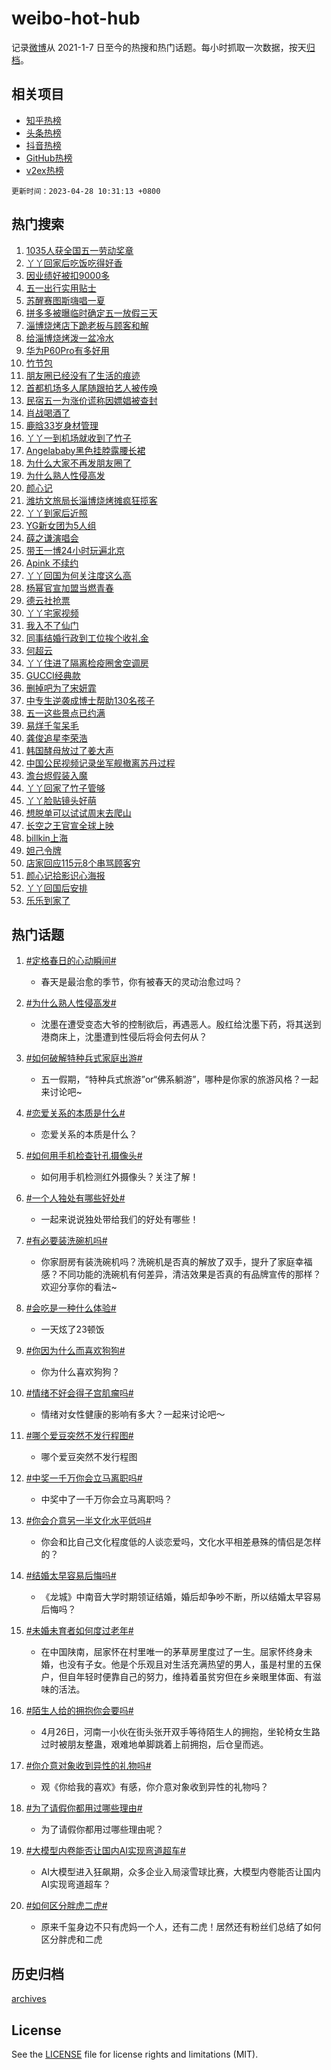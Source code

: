 # weibo-hot-hub

记录[微博](https://www.weibo.com)从 2021-1-7 日至今的热搜和热门话题。每小时抓取一次数据，按天[归档](archives)。

## 相关项目

- [知乎热榜](https://github.com/lonnyzhang423/zhihu-hot-hub)
- [头条热榜](https://github.com/lonnyzhang423/toutiao-hot-hub)
- [抖音热榜](https://github.com/lonnyzhang423/douyin-hot-hub)
- [GitHub热榜](https://github.com/lonnyzhang423/github-hot-hub)
- [v2ex热榜](https://github.com/lonnyzhang423/v2ex-hot-hub)


`更新时间：2023-04-28 10:31:13 +0800`

## 热门搜索

1. [1035人获全国五一劳动奖章](https://m.weibo.cn/search?containerid=100103type%3D1%26t%3D10%26q%3D%231035%E4%BA%BA%E8%8E%B7%E5%85%A8%E5%9B%BD%E4%BA%94%E4%B8%80%E5%8A%B3%E5%8A%A8%E5%A5%96%E7%AB%A0%23&stream_entry_id=51&isnewpage=1&extparam=seat%3D1%26c_type%3D51%26dgr%3D0%26cate%3D10103%26filter_type%3Drealtimehot%26stream_entry_id%3D51%26pos%3D0%26display_time%3D1682649071%26pre_seqid%3D1682649071293017554119&luicode=10000011&lfid=106003type%253D25%2526t%253D3%2526disable_hot%253D1%2526filter_type%253Drealtimehot)
1. [丫丫回家后吃饭吃得好香](https://m.weibo.cn/search?containerid=100103type%3D1%26t%3D10%26q%3D%23%E4%B8%AB%E4%B8%AB%E5%9B%9E%E5%AE%B6%E5%90%8E%E5%90%83%E9%A5%AD%E5%90%83%E5%BE%97%E5%A5%BD%E9%A6%99%23&stream_entry_id=31&isnewpage=1&extparam=seat%3D1%26realpos%3D1%26flag%3D16%26band_rank%3D1%26lcate%3D5001%26stream_entry_id%3D31%26filter_type%3Drealtimehot%26q%3D%2523%25E4%25B8%25AB%25E4%25B8%25AB%25E5%259B%259E%25E5%25AE%25B6%25E5%2590%258E%25E5%2590%2583%25E9%25A5%25AD%25E5%2590%2583%25E5%25BE%2597%25E5%25A5%25BD%25E9%25A6%2599%2523%26dgr%3D0%26pos%3D0%26cate%3D5001%26c_type%3D31%26display_time%3D1682649071%26pre_seqid%3D1682649071293017554119&luicode=10000011&lfid=106003type%253D25%2526t%253D3%2526disable_hot%253D1%2526filter_type%253Drealtimehot)
1. [因业绩好被扣9000多](https://m.weibo.cn/search?containerid=100103type%3D1%26t%3D10%26q%3D%23%E5%9B%A0%E4%B8%9A%E7%BB%A9%E5%A5%BD%E8%A2%AB%E6%89%A39000%E5%A4%9A%23&stream_entry_id=31&isnewpage=1&extparam=seat%3D1%26realpos%3D2%26flag%3D2%26band_rank%3D2%26lcate%3D5001%26stream_entry_id%3D31%26filter_type%3Drealtimehot%26q%3D%2523%25E5%259B%25A0%25E4%25B8%259A%25E7%25BB%25A9%25E5%25A5%25BD%25E8%25A2%25AB%25E6%2589%25A39000%25E5%25A4%259A%2523%26dgr%3D0%26pos%3D1%26cate%3D5001%26c_type%3D31%26display_time%3D1682649071%26pre_seqid%3D1682649071293017554119&luicode=10000011&lfid=106003type%253D25%2526t%253D3%2526disable_hot%253D1%2526filter_type%253Drealtimehot)
1. [五一出行实用贴士](https://m.weibo.cn/search?containerid=100103type%3D1%26t%3D10%26q%3D%23%E4%BA%94%E4%B8%80%E5%87%BA%E8%A1%8C%E5%AE%9E%E7%94%A8%E8%B4%B4%E5%A3%AB%23&stream_entry_id=31&isnewpage=1&extparam=seat%3D1%26realpos%3D3%26flag%3D0%26band_rank%3D3%26lcate%3D5001%26stream_entry_id%3D31%26filter_type%3Drealtimehot%26q%3D%2523%25E4%25BA%2594%25E4%25B8%2580%25E5%2587%25BA%25E8%25A1%258C%25E5%25AE%259E%25E7%2594%25A8%25E8%25B4%25B4%25E5%25A3%25AB%2523%26dgr%3D0%26pos%3D2%26cate%3D5001%26c_type%3D31%26display_time%3D1682649071%26pre_seqid%3D1682649071293017554119&luicode=10000011&lfid=106003type%253D25%2526t%253D3%2526disable_hot%253D1%2526filter_type%253Drealtimehot)
1. [苏醒赛图斯嗨唱一夏](https://m.weibo.cn/search?containerid=100103type%3D1%26t%3D10%26q%3D%23%E8%8B%8F%E9%86%92%E8%B5%9B%E5%9B%BE%E6%96%AF%E5%97%A8%E5%94%B1%E4%B8%80%E5%A4%8F%23&stream_entry_id=31&isnewpage=1&extparam=seat%3D1%26band_rank%3D4%26lcate%3D5001%26filter_type%3Drealtimehot%26c_type%3D31%26adid%3D187684%26q%3D%2523%25E8%258B%258F%25E9%2586%2592%25E8%25B5%259B%25E5%259B%25BE%25E6%2596%25AF%25E5%2597%25A8%25E5%2594%25B1%25E4%25B8%2580%25E5%25A4%258F%2523%26dgr%3D0%26stream_entry_id%3D31%26topic_ad%3D1%26cate%3D5001%26pos%3D3%26display_time%3D1682649071%26pre_seqid%3D1682649071293017554119&luicode=10000011&lfid=106003type%253D25%2526t%253D3%2526disable_hot%253D1%2526filter_type%253Drealtimehot)
1. [拼多多被曝临时确定五一放假三天](https://m.weibo.cn/search?containerid=100103type%3D1%26t%3D10%26q%3D%23%E6%8B%BC%E5%A4%9A%E5%A4%9A%E8%A2%AB%E6%9B%9D%E4%B8%B4%E6%97%B6%E7%A1%AE%E5%AE%9A%E4%BA%94%E4%B8%80%E6%94%BE%E5%81%87%E4%B8%89%E5%A4%A9%23&stream_entry_id=31&isnewpage=1&extparam=seat%3D1%26realpos%3D4%26flag%3D1%26band_rank%3D4%26lcate%3D5001%26stream_entry_id%3D31%26filter_type%3Drealtimehot%26q%3D%2523%25E6%258B%25BC%25E5%25A4%259A%25E5%25A4%259A%25E8%25A2%25AB%25E6%259B%259D%25E4%25B8%25B4%25E6%2597%25B6%25E7%25A1%25AE%25E5%25AE%259A%25E4%25BA%2594%25E4%25B8%2580%25E6%2594%25BE%25E5%2581%2587%25E4%25B8%2589%25E5%25A4%25A9%2523%26dgr%3D0%26pos%3D4%26cate%3D5001%26c_type%3D31%26display_time%3D1682649071%26pre_seqid%3D1682649071293017554119&luicode=10000011&lfid=106003type%253D25%2526t%253D3%2526disable_hot%253D1%2526filter_type%253Drealtimehot)
1. [淄博烧烤店下跪老板与顾客和解](https://m.weibo.cn/search?containerid=100103type%3D1%26t%3D10%26q%3D%23%E6%B7%84%E5%8D%9A%E7%83%A7%E7%83%A4%E5%BA%97%E4%B8%8B%E8%B7%AA%E8%80%81%E6%9D%BF%E4%B8%8E%E9%A1%BE%E5%AE%A2%E5%92%8C%E8%A7%A3%23&stream_entry_id=31&isnewpage=1&extparam=seat%3D1%26realpos%3D5%26flag%3D2%26band_rank%3D5%26lcate%3D5001%26stream_entry_id%3D31%26filter_type%3Drealtimehot%26q%3D%2523%25E6%25B7%2584%25E5%258D%259A%25E7%2583%25A7%25E7%2583%25A4%25E5%25BA%2597%25E4%25B8%258B%25E8%25B7%25AA%25E8%2580%2581%25E6%259D%25BF%25E4%25B8%258E%25E9%25A1%25BE%25E5%25AE%25A2%25E5%2592%258C%25E8%25A7%25A3%2523%26dgr%3D0%26pos%3D5%26cate%3D5001%26c_type%3D31%26display_time%3D1682649071%26pre_seqid%3D1682649071293017554119&luicode=10000011&lfid=106003type%253D25%2526t%253D3%2526disable_hot%253D1%2526filter_type%253Drealtimehot)
1. [给淄博烧烤泼一盆冷水](https://m.weibo.cn/search?containerid=100103type%3D1%26t%3D10%26q%3D%23%E7%BB%99%E6%B7%84%E5%8D%9A%E7%83%A7%E7%83%A4%E6%B3%BC%E4%B8%80%E7%9B%86%E5%86%B7%E6%B0%B4%23&stream_entry_id=31&isnewpage=1&extparam=seat%3D1%26realpos%3D6%26flag%3D2%26band_rank%3D6%26lcate%3D5001%26stream_entry_id%3D31%26filter_type%3Drealtimehot%26q%3D%2523%25E7%25BB%2599%25E6%25B7%2584%25E5%258D%259A%25E7%2583%25A7%25E7%2583%25A4%25E6%25B3%25BC%25E4%25B8%2580%25E7%259B%2586%25E5%2586%25B7%25E6%25B0%25B4%2523%26dgr%3D0%26pos%3D6%26cate%3D5001%26c_type%3D31%26display_time%3D1682649071%26pre_seqid%3D1682649071293017554119&luicode=10000011&lfid=106003type%253D25%2526t%253D3%2526disable_hot%253D1%2526filter_type%253Drealtimehot)
1. [华为P60Pro有多好用](https://m.weibo.cn/search?containerid=100103type%3D1%26t%3D10%26q%3D%23%E5%8D%8E%E4%B8%BAP60Pro%E6%9C%89%E5%A4%9A%E5%A5%BD%E7%94%A8%23&stream_entry_id=31&isnewpage=1&extparam=seat%3D1%26band_rank%3D7%26lcate%3D5001%26filter_type%3Drealtimehot%26c_type%3D31%26adid%3D187716%26q%3D%2523%25E5%258D%258E%25E4%25B8%25BAP60Pro%25E6%259C%2589%25E5%25A4%259A%25E5%25A5%25BD%25E7%2594%25A8%2523%26dgr%3D0%26stream_entry_id%3D31%26topic_ad%3D1%26cate%3D5001%26pos%3D7%26display_time%3D1682649071%26pre_seqid%3D1682649071293017554119&luicode=10000011&lfid=106003type%253D25%2526t%253D3%2526disable_hot%253D1%2526filter_type%253Drealtimehot)
1. [竹节包](https://m.weibo.cn/search?containerid=100103type%3D1%26t%3D10%26q%3D%E7%AB%B9%E8%8A%82%E5%8C%85&stream_entry_id=31&isnewpage=1&extparam=seat%3D1%26realpos%3D7%26flag%3D0%26band_rank%3D7%26lcate%3D5001%26stream_entry_id%3D31%26filter_type%3Drealtimehot%26q%3D%25E7%25AB%25B9%25E8%258A%2582%25E5%258C%2585%26dgr%3D0%26pos%3D8%26cate%3D5001%26c_type%3D31%26display_time%3D1682649071%26pre_seqid%3D1682649071293017554119&luicode=10000011&lfid=106003type%253D25%2526t%253D3%2526disable_hot%253D1%2526filter_type%253Drealtimehot)
1. [朋友圈已经没有了生活的痕迹](https://m.weibo.cn/search?containerid=100103type%3D1%26t%3D10%26q%3D%23%E6%9C%8B%E5%8F%8B%E5%9C%88%E5%B7%B2%E7%BB%8F%E6%B2%A1%E6%9C%89%E4%BA%86%E7%94%9F%E6%B4%BB%E7%9A%84%E7%97%95%E8%BF%B9%23&stream_entry_id=31&isnewpage=1&extparam=seat%3D1%26realpos%3D8%26flag%3D0%26band_rank%3D8%26lcate%3D5001%26stream_entry_id%3D31%26filter_type%3Drealtimehot%26q%3D%2523%25E6%259C%258B%25E5%258F%258B%25E5%259C%2588%25E5%25B7%25B2%25E7%25BB%258F%25E6%25B2%25A1%25E6%259C%2589%25E4%25BA%2586%25E7%2594%259F%25E6%25B4%25BB%25E7%259A%2584%25E7%2597%2595%25E8%25BF%25B9%2523%26dgr%3D0%26pos%3D9%26cate%3D5001%26c_type%3D31%26display_time%3D1682649071%26pre_seqid%3D1682649071293017554119&luicode=10000011&lfid=106003type%253D25%2526t%253D3%2526disable_hot%253D1%2526filter_type%253Drealtimehot)
1. [首都机场多人尾随跟拍艺人被传唤](https://m.weibo.cn/search?containerid=100103type%3D1%26t%3D10%26q%3D%23%E9%A6%96%E9%83%BD%E6%9C%BA%E5%9C%BA%E5%A4%9A%E4%BA%BA%E5%B0%BE%E9%9A%8F%E8%B7%9F%E6%8B%8D%E8%89%BA%E4%BA%BA%E8%A2%AB%E4%BC%A0%E5%94%A4%23&stream_entry_id=31&isnewpage=1&extparam=seat%3D1%26realpos%3D9%26flag%3D1%26band_rank%3D9%26lcate%3D5001%26stream_entry_id%3D31%26filter_type%3Drealtimehot%26q%3D%2523%25E9%25A6%2596%25E9%2583%25BD%25E6%259C%25BA%25E5%259C%25BA%25E5%25A4%259A%25E4%25BA%25BA%25E5%25B0%25BE%25E9%259A%258F%25E8%25B7%259F%25E6%258B%258D%25E8%2589%25BA%25E4%25BA%25BA%25E8%25A2%25AB%25E4%25BC%25A0%25E5%2594%25A4%2523%26dgr%3D0%26pos%3D10%26cate%3D5001%26c_type%3D31%26display_time%3D1682649071%26pre_seqid%3D1682649071293017554119&luicode=10000011&lfid=106003type%253D25%2526t%253D3%2526disable_hot%253D1%2526filter_type%253Drealtimehot)
1. [民宿五一为涨价谎称因嫖娼被查封](https://m.weibo.cn/search?containerid=100103type%3D1%26t%3D10%26q%3D%23%E6%B0%91%E5%AE%BF%E4%BA%94%E4%B8%80%E4%B8%BA%E6%B6%A8%E4%BB%B7%E8%B0%8E%E7%A7%B0%E5%9B%A0%E5%AB%96%E5%A8%BC%E8%A2%AB%E6%9F%A5%E5%B0%81%23&stream_entry_id=31&isnewpage=1&extparam=seat%3D1%26realpos%3D10%26flag%3D1%26band_rank%3D10%26lcate%3D5001%26stream_entry_id%3D31%26filter_type%3Drealtimehot%26q%3D%2523%25E6%25B0%2591%25E5%25AE%25BF%25E4%25BA%2594%25E4%25B8%2580%25E4%25B8%25BA%25E6%25B6%25A8%25E4%25BB%25B7%25E8%25B0%258E%25E7%25A7%25B0%25E5%259B%25A0%25E5%25AB%2596%25E5%25A8%25BC%25E8%25A2%25AB%25E6%259F%25A5%25E5%25B0%2581%2523%26dgr%3D0%26pos%3D11%26cate%3D5001%26c_type%3D31%26display_time%3D1682649071%26pre_seqid%3D1682649071293017554119&luicode=10000011&lfid=106003type%253D25%2526t%253D3%2526disable_hot%253D1%2526filter_type%253Drealtimehot)
1. [肖战喝酒了](https://m.weibo.cn/search?containerid=100103type%3D1%26t%3D10%26q%3D%23%E8%82%96%E6%88%98%E5%96%9D%E9%85%92%E4%BA%86%23&stream_entry_id=31&isnewpage=1&extparam=seat%3D1%26realpos%3D11%26flag%3D2%26band_rank%3D11%26lcate%3D5001%26stream_entry_id%3D31%26filter_type%3Drealtimehot%26q%3D%2523%25E8%2582%2596%25E6%2588%2598%25E5%2596%259D%25E9%2585%2592%25E4%25BA%2586%2523%26dgr%3D0%26pos%3D12%26cate%3D5001%26c_type%3D31%26display_time%3D1682649071%26pre_seqid%3D1682649071293017554119&luicode=10000011&lfid=106003type%253D25%2526t%253D3%2526disable_hot%253D1%2526filter_type%253Drealtimehot)
1. [鹿晗33岁身材管理](https://m.weibo.cn/search?containerid=100103type%3D1%26t%3D10%26q%3D%23%E9%B9%BF%E6%99%9733%E5%B2%81%E8%BA%AB%E6%9D%90%E7%AE%A1%E7%90%86%23&stream_entry_id=31&isnewpage=1&extparam=seat%3D1%26realpos%3D12%26flag%3D1%26band_rank%3D12%26lcate%3D5001%26stream_entry_id%3D31%26filter_type%3Drealtimehot%26q%3D%2523%25E9%25B9%25BF%25E6%2599%259733%25E5%25B2%2581%25E8%25BA%25AB%25E6%259D%2590%25E7%25AE%25A1%25E7%2590%2586%2523%26dgr%3D0%26pos%3D13%26cate%3D5001%26c_type%3D31%26display_time%3D1682649071%26pre_seqid%3D1682649071293017554119&luicode=10000011&lfid=106003type%253D25%2526t%253D3%2526disable_hot%253D1%2526filter_type%253Drealtimehot)
1. [丫丫一到机场就收到了竹子](https://m.weibo.cn/search?containerid=100103type%3D1%26t%3D10%26q%3D%23%E4%B8%AB%E4%B8%AB%E4%B8%80%E5%88%B0%E6%9C%BA%E5%9C%BA%E5%B0%B1%E6%94%B6%E5%88%B0%E4%BA%86%E7%AB%B9%E5%AD%90%23&stream_entry_id=31&isnewpage=1&extparam=seat%3D1%26realpos%3D13%26flag%3D0%26band_rank%3D13%26lcate%3D5001%26stream_entry_id%3D31%26filter_type%3Drealtimehot%26q%3D%2523%25E4%25B8%25AB%25E4%25B8%25AB%25E4%25B8%2580%25E5%2588%25B0%25E6%259C%25BA%25E5%259C%25BA%25E5%25B0%25B1%25E6%2594%25B6%25E5%2588%25B0%25E4%25BA%2586%25E7%25AB%25B9%25E5%25AD%2590%2523%26dgr%3D0%26pos%3D14%26cate%3D5001%26c_type%3D31%26display_time%3D1682649071%26pre_seqid%3D1682649071293017554119&luicode=10000011&lfid=106003type%253D25%2526t%253D3%2526disable_hot%253D1%2526filter_type%253Drealtimehot)
1. [Angelababy黑色挂脖露腰长裙](https://m.weibo.cn/search?containerid=100103type%3D1%26t%3D10%26q%3D%23Angelababy%E9%BB%91%E8%89%B2%E6%8C%82%E8%84%96%E9%9C%B2%E8%85%B0%E9%95%BF%E8%A3%99%23&stream_entry_id=31&isnewpage=1&extparam=seat%3D1%26realpos%3D14%26flag%3D1%26band_rank%3D14%26lcate%3D5001%26stream_entry_id%3D31%26filter_type%3Drealtimehot%26q%3D%2523Angelababy%25E9%25BB%2591%25E8%2589%25B2%25E6%258C%2582%25E8%2584%2596%25E9%259C%25B2%25E8%2585%25B0%25E9%2595%25BF%25E8%25A3%2599%2523%26dgr%3D0%26pos%3D15%26cate%3D5001%26c_type%3D31%26display_time%3D1682649071%26pre_seqid%3D1682649071293017554119&luicode=10000011&lfid=106003type%253D25%2526t%253D3%2526disable_hot%253D1%2526filter_type%253Drealtimehot)
1. [为什么大家不再发朋友圈了](https://m.weibo.cn/search?containerid=100103type%3D1%26t%3D10%26q%3D%23%E4%B8%BA%E4%BB%80%E4%B9%88%E5%A4%A7%E5%AE%B6%E4%B8%8D%E5%86%8D%E5%8F%91%E6%9C%8B%E5%8F%8B%E5%9C%88%E4%BA%86%23&stream_entry_id=31&isnewpage=1&extparam=seat%3D1%26realpos%3D15%26flag%3D1%26band_rank%3D15%26lcate%3D5001%26stream_entry_id%3D31%26filter_type%3Drealtimehot%26q%3D%2523%25E4%25B8%25BA%25E4%25BB%2580%25E4%25B9%2588%25E5%25A4%25A7%25E5%25AE%25B6%25E4%25B8%258D%25E5%2586%258D%25E5%258F%2591%25E6%259C%258B%25E5%258F%258B%25E5%259C%2588%25E4%25BA%2586%2523%26dgr%3D0%26pos%3D16%26cate%3D5001%26c_type%3D31%26display_time%3D1682649071%26pre_seqid%3D1682649071293017554119&luicode=10000011&lfid=106003type%253D25%2526t%253D3%2526disable_hot%253D1%2526filter_type%253Drealtimehot)
1. [为什么熟人性侵高发](https://m.weibo.cn/search?containerid=100103type%3D1%26t%3D10%26q%3D%23%E4%B8%BA%E4%BB%80%E4%B9%88%E7%86%9F%E4%BA%BA%E6%80%A7%E4%BE%B5%E9%AB%98%E5%8F%91%23&stream_entry_id=31&isnewpage=1&extparam=seat%3D1%26realpos%3D16%26flag%3D0%26band_rank%3D16%26lcate%3D5001%26stream_entry_id%3D31%26filter_type%3Drealtimehot%26q%3D%2523%25E4%25B8%25BA%25E4%25BB%2580%25E4%25B9%2588%25E7%2586%259F%25E4%25BA%25BA%25E6%2580%25A7%25E4%25BE%25B5%25E9%25AB%2598%25E5%258F%2591%2523%26dgr%3D0%26pos%3D17%26cate%3D5001%26c_type%3D31%26display_time%3D1682649071%26pre_seqid%3D1682649071293017554119&luicode=10000011&lfid=106003type%253D25%2526t%253D3%2526disable_hot%253D1%2526filter_type%253Drealtimehot)
1. [颜心记](https://m.weibo.cn/search?containerid=100103type%3D1%26t%3D10%26q%3D%E9%A2%9C%E5%BF%83%E8%AE%B0&stream_entry_id=31&isnewpage=1&extparam=seat%3D1%26realpos%3D17%26flag%3D1%26band_rank%3D17%26lcate%3D5001%26stream_entry_id%3D31%26filter_type%3Drealtimehot%26q%3D%25E9%25A2%259C%25E5%25BF%2583%25E8%25AE%25B0%26dgr%3D0%26pos%3D18%26cate%3D5001%26c_type%3D31%26display_time%3D1682649071%26pre_seqid%3D1682649071293017554119&luicode=10000011&lfid=106003type%253D25%2526t%253D3%2526disable_hot%253D1%2526filter_type%253Drealtimehot)
1. [潍坊文旅局长淄博烧烤摊疯狂揽客](https://m.weibo.cn/search?containerid=100103type%3D1%26t%3D10%26q%3D%23%E6%BD%8D%E5%9D%8A%E6%96%87%E6%97%85%E5%B1%80%E9%95%BF%E6%B7%84%E5%8D%9A%E7%83%A7%E7%83%A4%E6%91%8A%E7%96%AF%E7%8B%82%E6%8F%BD%E5%AE%A2%23&stream_entry_id=31&isnewpage=1&extparam=seat%3D1%26realpos%3D18%26flag%3D0%26band_rank%3D18%26lcate%3D5001%26stream_entry_id%3D31%26filter_type%3Drealtimehot%26q%3D%2523%25E6%25BD%258D%25E5%259D%258A%25E6%2596%2587%25E6%2597%2585%25E5%25B1%2580%25E9%2595%25BF%25E6%25B7%2584%25E5%258D%259A%25E7%2583%25A7%25E7%2583%25A4%25E6%2591%258A%25E7%2596%25AF%25E7%258B%2582%25E6%258F%25BD%25E5%25AE%25A2%2523%26dgr%3D0%26pos%3D19%26cate%3D5001%26c_type%3D31%26display_time%3D1682649071%26pre_seqid%3D1682649071293017554119&luicode=10000011&lfid=106003type%253D25%2526t%253D3%2526disable_hot%253D1%2526filter_type%253Drealtimehot)
1. [丫丫到家后近照](https://m.weibo.cn/search?containerid=100103type%3D1%26t%3D10%26q%3D%23%E4%B8%AB%E4%B8%AB%E5%88%B0%E5%AE%B6%E5%90%8E%E8%BF%91%E7%85%A7%23&stream_entry_id=31&isnewpage=1&extparam=seat%3D1%26realpos%3D19%26flag%3D0%26band_rank%3D19%26lcate%3D5001%26stream_entry_id%3D31%26filter_type%3Drealtimehot%26q%3D%2523%25E4%25B8%25AB%25E4%25B8%25AB%25E5%2588%25B0%25E5%25AE%25B6%25E5%2590%258E%25E8%25BF%2591%25E7%2585%25A7%2523%26dgr%3D0%26pos%3D20%26cate%3D5001%26c_type%3D31%26display_time%3D1682649071%26pre_seqid%3D1682649071293017554119&luicode=10000011&lfid=106003type%253D25%2526t%253D3%2526disable_hot%253D1%2526filter_type%253Drealtimehot)
1. [YG新女团为5人组](https://m.weibo.cn/search?containerid=100103type%3D1%26t%3D10%26q%3D%23YG%E6%96%B0%E5%A5%B3%E5%9B%A2%E4%B8%BA5%E4%BA%BA%E7%BB%84%23&stream_entry_id=31&isnewpage=1&extparam=seat%3D1%26realpos%3D20%26flag%3D1%26band_rank%3D20%26lcate%3D5001%26stream_entry_id%3D31%26filter_type%3Drealtimehot%26q%3D%2523YG%25E6%2596%25B0%25E5%25A5%25B3%25E5%259B%25A2%25E4%25B8%25BA5%25E4%25BA%25BA%25E7%25BB%2584%2523%26dgr%3D0%26pos%3D21%26cate%3D5001%26c_type%3D31%26display_time%3D1682649071%26pre_seqid%3D1682649071293017554119&luicode=10000011&lfid=106003type%253D25%2526t%253D3%2526disable_hot%253D1%2526filter_type%253Drealtimehot)
1. [薛之谦演唱会](https://m.weibo.cn/search?containerid=100103type%3D1%26t%3D10%26q%3D%E8%96%9B%E4%B9%8B%E8%B0%A6%E6%BC%94%E5%94%B1%E4%BC%9A&stream_entry_id=31&isnewpage=1&extparam=seat%3D1%26realpos%3D21%26flag%3D1%26band_rank%3D21%26lcate%3D5001%26stream_entry_id%3D31%26filter_type%3Drealtimehot%26q%3D%25E8%2596%259B%25E4%25B9%258B%25E8%25B0%25A6%25E6%25BC%2594%25E5%2594%25B1%25E4%25BC%259A%26dgr%3D0%26pos%3D22%26cate%3D5001%26c_type%3D31%26display_time%3D1682649071%26pre_seqid%3D1682649071293017554119&luicode=10000011&lfid=106003type%253D25%2526t%253D3%2526disable_hot%253D1%2526filter_type%253Drealtimehot)
1. [带王一博24小时玩遍北京](https://m.weibo.cn/search?containerid=100103type%3D1%26t%3D10%26q%3D%23%E5%B8%A6%E7%8E%8B%E4%B8%80%E5%8D%9A24%E5%B0%8F%E6%97%B6%E7%8E%A9%E9%81%8D%E5%8C%97%E4%BA%AC%23&stream_entry_id=31&isnewpage=1&extparam=seat%3D1%26realpos%3D22%26flag%3D1%26band_rank%3D22%26lcate%3D5001%26stream_entry_id%3D31%26filter_type%3Drealtimehot%26q%3D%2523%25E5%25B8%25A6%25E7%258E%258B%25E4%25B8%2580%25E5%258D%259A24%25E5%25B0%258F%25E6%2597%25B6%25E7%258E%25A9%25E9%2581%258D%25E5%258C%2597%25E4%25BA%25AC%2523%26dgr%3D0%26pos%3D23%26cate%3D5001%26c_type%3D31%26display_time%3D1682649071%26pre_seqid%3D1682649071293017554119&luicode=10000011&lfid=106003type%253D25%2526t%253D3%2526disable_hot%253D1%2526filter_type%253Drealtimehot)
1. [Apink 不续约](https://m.weibo.cn/search?containerid=100103type%3D1%26t%3D10%26q%3DApink+%E4%B8%8D%E7%BB%AD%E7%BA%A6&stream_entry_id=31&isnewpage=1&extparam=seat%3D1%26realpos%3D23%26flag%3D1%26band_rank%3D23%26lcate%3D5001%26stream_entry_id%3D31%26filter_type%3Drealtimehot%26q%3DApink%2520%25E4%25B8%258D%25E7%25BB%25AD%25E7%25BA%25A6%26dgr%3D0%26pos%3D24%26cate%3D5001%26c_type%3D31%26display_time%3D1682649071%26pre_seqid%3D1682649071293017554119&luicode=10000011&lfid=106003type%253D25%2526t%253D3%2526disable_hot%253D1%2526filter_type%253Drealtimehot)
1. [丫丫回国为何关注度这么高](https://m.weibo.cn/search?containerid=100103type%3D1%26t%3D10%26q%3D%23%E4%B8%AB%E4%B8%AB%E5%9B%9E%E5%9B%BD%E4%B8%BA%E4%BD%95%E5%85%B3%E6%B3%A8%E5%BA%A6%E8%BF%99%E4%B9%88%E9%AB%98%23&stream_entry_id=31&isnewpage=1&extparam=seat%3D1%26realpos%3D24%26flag%3D1%26band_rank%3D24%26lcate%3D5001%26stream_entry_id%3D31%26filter_type%3Drealtimehot%26q%3D%2523%25E4%25B8%25AB%25E4%25B8%25AB%25E5%259B%259E%25E5%259B%25BD%25E4%25B8%25BA%25E4%25BD%2595%25E5%2585%25B3%25E6%25B3%25A8%25E5%25BA%25A6%25E8%25BF%2599%25E4%25B9%2588%25E9%25AB%2598%2523%26dgr%3D0%26pos%3D25%26cate%3D5001%26c_type%3D31%26display_time%3D1682649071%26pre_seqid%3D1682649071293017554119&luicode=10000011&lfid=106003type%253D25%2526t%253D3%2526disable_hot%253D1%2526filter_type%253Drealtimehot)
1. [杨幂官宣加盟当燃青春](https://m.weibo.cn/search?containerid=100103type%3D1%26t%3D10%26q%3D%23%E6%9D%A8%E5%B9%82%E5%AE%98%E5%AE%A3%E5%8A%A0%E7%9B%9F%E5%BD%93%E7%87%83%E9%9D%92%E6%98%A5%23&stream_entry_id=31&isnewpage=1&extparam=seat%3D1%26realpos%3D25%26flag%3D1%26band_rank%3D25%26lcate%3D5001%26stream_entry_id%3D31%26filter_type%3Drealtimehot%26q%3D%2523%25E6%259D%25A8%25E5%25B9%2582%25E5%25AE%2598%25E5%25AE%25A3%25E5%258A%25A0%25E7%259B%259F%25E5%25BD%2593%25E7%2587%2583%25E9%259D%2592%25E6%2598%25A5%2523%26dgr%3D0%26pos%3D26%26cate%3D5001%26c_type%3D31%26display_time%3D1682649071%26pre_seqid%3D1682649071293017554119&luicode=10000011&lfid=106003type%253D25%2526t%253D3%2526disable_hot%253D1%2526filter_type%253Drealtimehot)
1. [德云社抢票](https://m.weibo.cn/search?containerid=100103type%3D1%26t%3D10%26q%3D%E5%BE%B7%E4%BA%91%E7%A4%BE%E6%8A%A2%E7%A5%A8&stream_entry_id=31&isnewpage=1&extparam=seat%3D1%26realpos%3D26%26flag%3D1%26band_rank%3D26%26lcate%3D5001%26stream_entry_id%3D31%26filter_type%3Drealtimehot%26q%3D%25E5%25BE%25B7%25E4%25BA%2591%25E7%25A4%25BE%25E6%258A%25A2%25E7%25A5%25A8%26dgr%3D0%26pos%3D27%26cate%3D5001%26c_type%3D31%26display_time%3D1682649071%26pre_seqid%3D1682649071293017554119&luicode=10000011&lfid=106003type%253D25%2526t%253D3%2526disable_hot%253D1%2526filter_type%253Drealtimehot)
1. [丫丫宅家视频](https://m.weibo.cn/search?containerid=100103type%3D1%26t%3D10%26q%3D%23%E4%B8%AB%E4%B8%AB%E5%AE%85%E5%AE%B6%E8%A7%86%E9%A2%91%23&stream_entry_id=31&isnewpage=1&extparam=seat%3D1%26realpos%3D27%26flag%3D0%26band_rank%3D27%26lcate%3D5001%26stream_entry_id%3D31%26filter_type%3Drealtimehot%26q%3D%2523%25E4%25B8%25AB%25E4%25B8%25AB%25E5%25AE%2585%25E5%25AE%25B6%25E8%25A7%2586%25E9%25A2%2591%2523%26dgr%3D0%26pos%3D28%26cate%3D5001%26c_type%3D31%26display_time%3D1682649071%26pre_seqid%3D1682649071293017554119&luicode=10000011&lfid=106003type%253D25%2526t%253D3%2526disable_hot%253D1%2526filter_type%253Drealtimehot)
1. [我入不了仙门](https://m.weibo.cn/search?containerid=100103type%3D1%26t%3D10%26q%3D%23%E6%88%91%E5%85%A5%E4%B8%8D%E4%BA%86%E4%BB%99%E9%97%A8%23&stream_entry_id=31&isnewpage=1&extparam=seat%3D1%26realpos%3D28%26flag%3D1%26band_rank%3D28%26lcate%3D5001%26stream_entry_id%3D31%26filter_type%3Drealtimehot%26q%3D%2523%25E6%2588%2591%25E5%2585%25A5%25E4%25B8%258D%25E4%25BA%2586%25E4%25BB%2599%25E9%2597%25A8%2523%26dgr%3D0%26pos%3D29%26cate%3D5001%26c_type%3D31%26display_time%3D1682649071%26pre_seqid%3D1682649071293017554119&luicode=10000011&lfid=106003type%253D25%2526t%253D3%2526disable_hot%253D1%2526filter_type%253Drealtimehot)
1. [同事结婚行政到工位挨个收礼金](https://m.weibo.cn/search?containerid=100103type%3D1%26t%3D10%26q%3D%23%E5%90%8C%E4%BA%8B%E7%BB%93%E5%A9%9A%E8%A1%8C%E6%94%BF%E5%88%B0%E5%B7%A5%E4%BD%8D%E6%8C%A8%E4%B8%AA%E6%94%B6%E7%A4%BC%E9%87%91%23&stream_entry_id=31&isnewpage=1&extparam=seat%3D1%26realpos%3D29%26flag%3D0%26band_rank%3D29%26lcate%3D5001%26stream_entry_id%3D31%26filter_type%3Drealtimehot%26q%3D%2523%25E5%2590%258C%25E4%25BA%258B%25E7%25BB%2593%25E5%25A9%259A%25E8%25A1%258C%25E6%2594%25BF%25E5%2588%25B0%25E5%25B7%25A5%25E4%25BD%258D%25E6%258C%25A8%25E4%25B8%25AA%25E6%2594%25B6%25E7%25A4%25BC%25E9%2587%2591%2523%26dgr%3D0%26pos%3D30%26cate%3D5001%26c_type%3D31%26display_time%3D1682649071%26pre_seqid%3D1682649071293017554119&luicode=10000011&lfid=106003type%253D25%2526t%253D3%2526disable_hot%253D1%2526filter_type%253Drealtimehot)
1. [何超云](https://m.weibo.cn/search?containerid=100103type%3D1%26t%3D10%26q%3D%E4%BD%95%E8%B6%85%E4%BA%91&stream_entry_id=31&isnewpage=1&extparam=seat%3D1%26realpos%3D30%26flag%3D0%26band_rank%3D30%26lcate%3D5001%26stream_entry_id%3D31%26filter_type%3Drealtimehot%26q%3D%25E4%25BD%2595%25E8%25B6%2585%25E4%25BA%2591%26dgr%3D0%26pos%3D31%26cate%3D5001%26c_type%3D31%26display_time%3D1682649071%26pre_seqid%3D1682649071293017554119&luicode=10000011&lfid=106003type%253D25%2526t%253D3%2526disable_hot%253D1%2526filter_type%253Drealtimehot)
1. [丫丫住进了隔离检疫圈舍空调房](https://m.weibo.cn/search?containerid=100103type%3D1%26t%3D10%26q%3D%23%E4%B8%AB%E4%B8%AB%E4%BD%8F%E8%BF%9B%E4%BA%86%E9%9A%94%E7%A6%BB%E6%A3%80%E7%96%AB%E5%9C%88%E8%88%8D%E7%A9%BA%E8%B0%83%E6%88%BF%23&stream_entry_id=31&isnewpage=1&extparam=seat%3D1%26realpos%3D31%26flag%3D1%26band_rank%3D31%26lcate%3D5001%26stream_entry_id%3D31%26filter_type%3Drealtimehot%26q%3D%2523%25E4%25B8%25AB%25E4%25B8%25AB%25E4%25BD%258F%25E8%25BF%259B%25E4%25BA%2586%25E9%259A%2594%25E7%25A6%25BB%25E6%25A3%2580%25E7%2596%25AB%25E5%259C%2588%25E8%2588%258D%25E7%25A9%25BA%25E8%25B0%2583%25E6%2588%25BF%2523%26dgr%3D0%26pos%3D32%26cate%3D5001%26c_type%3D31%26display_time%3D1682649071%26pre_seqid%3D1682649071293017554119&luicode=10000011&lfid=106003type%253D25%2526t%253D3%2526disable_hot%253D1%2526filter_type%253Drealtimehot)
1. [GUCCI经典款](https://m.weibo.cn/search?containerid=100103type%3D1%26t%3D10%26q%3DGUCCI%E7%BB%8F%E5%85%B8%E6%AC%BE&stream_entry_id=31&isnewpage=1&extparam=seat%3D1%26realpos%3D32%26flag%3D0%26band_rank%3D32%26lcate%3D5001%26stream_entry_id%3D31%26filter_type%3Drealtimehot%26q%3DGUCCI%25E7%25BB%258F%25E5%2585%25B8%25E6%25AC%25BE%26dgr%3D0%26pos%3D33%26cate%3D5001%26c_type%3D31%26display_time%3D1682649071%26pre_seqid%3D1682649071293017554119&luicode=10000011&lfid=106003type%253D25%2526t%253D3%2526disable_hot%253D1%2526filter_type%253Drealtimehot)
1. [删掉吧为了宋妍霏](https://m.weibo.cn/search?containerid=100103type%3D1%26t%3D10%26q%3D%23%E5%88%A0%E6%8E%89%E5%90%A7%E4%B8%BA%E4%BA%86%E5%AE%8B%E5%A6%8D%E9%9C%8F%23&stream_entry_id=31&isnewpage=1&extparam=seat%3D1%26realpos%3D33%26flag%3D0%26band_rank%3D33%26lcate%3D5001%26stream_entry_id%3D31%26filter_type%3Drealtimehot%26q%3D%2523%25E5%2588%25A0%25E6%258E%2589%25E5%2590%25A7%25E4%25B8%25BA%25E4%25BA%2586%25E5%25AE%258B%25E5%25A6%258D%25E9%259C%258F%2523%26dgr%3D0%26pos%3D34%26cate%3D5001%26c_type%3D31%26display_time%3D1682649071%26pre_seqid%3D1682649071293017554119&luicode=10000011&lfid=106003type%253D25%2526t%253D3%2526disable_hot%253D1%2526filter_type%253Drealtimehot)
1. [中专生逆袭成博士帮助130名孩子](https://m.weibo.cn/search?containerid=100103type%3D1%26t%3D10%26q%3D%23%E4%B8%AD%E4%B8%93%E7%94%9F%E9%80%86%E8%A2%AD%E6%88%90%E5%8D%9A%E5%A3%AB%E5%B8%AE%E5%8A%A9130%E5%90%8D%E5%AD%A9%E5%AD%90%23&stream_entry_id=31&isnewpage=1&extparam=seat%3D1%26realpos%3D34%26flag%3D1%26band_rank%3D34%26lcate%3D5001%26stream_entry_id%3D31%26filter_type%3Drealtimehot%26q%3D%2523%25E4%25B8%25AD%25E4%25B8%2593%25E7%2594%259F%25E9%2580%2586%25E8%25A2%25AD%25E6%2588%2590%25E5%258D%259A%25E5%25A3%25AB%25E5%25B8%25AE%25E5%258A%25A9130%25E5%2590%258D%25E5%25AD%25A9%25E5%25AD%2590%2523%26dgr%3D0%26pos%3D35%26cate%3D5001%26c_type%3D31%26display_time%3D1682649071%26pre_seqid%3D1682649071293017554119&luicode=10000011&lfid=106003type%253D25%2526t%253D3%2526disable_hot%253D1%2526filter_type%253Drealtimehot)
1. [五一这些景点已约满](https://m.weibo.cn/search?containerid=100103type%3D1%26t%3D10%26q%3D%23%E4%BA%94%E4%B8%80%E8%BF%99%E4%BA%9B%E6%99%AF%E7%82%B9%E5%B7%B2%E7%BA%A6%E6%BB%A1%23&stream_entry_id=31&isnewpage=1&extparam=seat%3D1%26realpos%3D35%26flag%3D1%26band_rank%3D35%26lcate%3D5001%26stream_entry_id%3D31%26filter_type%3Drealtimehot%26q%3D%2523%25E4%25BA%2594%25E4%25B8%2580%25E8%25BF%2599%25E4%25BA%259B%25E6%2599%25AF%25E7%2582%25B9%25E5%25B7%25B2%25E7%25BA%25A6%25E6%25BB%25A1%2523%26dgr%3D0%26pos%3D36%26cate%3D5001%26c_type%3D31%26display_time%3D1682649071%26pre_seqid%3D1682649071293017554119&luicode=10000011&lfid=106003type%253D25%2526t%253D3%2526disable_hot%253D1%2526filter_type%253Drealtimehot)
1. [易烊千玺呆毛](https://m.weibo.cn/search?containerid=100103type%3D1%26t%3D10%26q%3D%23%E6%98%93%E7%83%8A%E5%8D%83%E7%8E%BA%E5%91%86%E6%AF%9B%23&stream_entry_id=31&isnewpage=1&extparam=seat%3D1%26realpos%3D36%26flag%3D1%26band_rank%3D36%26lcate%3D5001%26stream_entry_id%3D31%26filter_type%3Drealtimehot%26q%3D%2523%25E6%2598%2593%25E7%2583%258A%25E5%258D%2583%25E7%258E%25BA%25E5%2591%2586%25E6%25AF%259B%2523%26dgr%3D0%26pos%3D37%26cate%3D5001%26c_type%3D31%26display_time%3D1682649071%26pre_seqid%3D1682649071293017554119&luicode=10000011&lfid=106003type%253D25%2526t%253D3%2526disable_hot%253D1%2526filter_type%253Drealtimehot)
1. [龚俊追星李荣浩](https://m.weibo.cn/search?containerid=100103type%3D1%26t%3D10%26q%3D%E9%BE%9A%E4%BF%8A%E8%BF%BD%E6%98%9F%E6%9D%8E%E8%8D%A3%E6%B5%A9&stream_entry_id=31&isnewpage=1&extparam=seat%3D1%26realpos%3D37%26flag%3D1%26band_rank%3D37%26lcate%3D5001%26stream_entry_id%3D31%26filter_type%3Drealtimehot%26q%3D%25E9%25BE%259A%25E4%25BF%258A%25E8%25BF%25BD%25E6%2598%259F%25E6%259D%258E%25E8%258D%25A3%25E6%25B5%25A9%26dgr%3D0%26pos%3D38%26cate%3D5001%26c_type%3D31%26display_time%3D1682649071%26pre_seqid%3D1682649071293017554119&luicode=10000011&lfid=106003type%253D25%2526t%253D3%2526disable_hot%253D1%2526filter_type%253Drealtimehot)
1. [韩国酵母放过了姜大声](https://m.weibo.cn/search?containerid=100103type%3D1%26t%3D10%26q%3D%23%E9%9F%A9%E5%9B%BD%E9%85%B5%E6%AF%8D%E6%94%BE%E8%BF%87%E4%BA%86%E5%A7%9C%E5%A4%A7%E5%A3%B0%23&stream_entry_id=31&isnewpage=1&extparam=seat%3D1%26realpos%3D38%26flag%3D0%26band_rank%3D38%26lcate%3D5001%26stream_entry_id%3D31%26filter_type%3Drealtimehot%26q%3D%2523%25E9%259F%25A9%25E5%259B%25BD%25E9%2585%25B5%25E6%25AF%258D%25E6%2594%25BE%25E8%25BF%2587%25E4%25BA%2586%25E5%25A7%259C%25E5%25A4%25A7%25E5%25A3%25B0%2523%26dgr%3D0%26pos%3D39%26cate%3D5001%26c_type%3D31%26display_time%3D1682649071%26pre_seqid%3D1682649071293017554119&luicode=10000011&lfid=106003type%253D25%2526t%253D3%2526disable_hot%253D1%2526filter_type%253Drealtimehot)
1. [中国公民视频记录坐军舰撤离苏丹过程](https://m.weibo.cn/search?containerid=100103type%3D1%26t%3D10%26q%3D%23%E4%B8%AD%E5%9B%BD%E5%85%AC%E6%B0%91%E8%A7%86%E9%A2%91%E8%AE%B0%E5%BD%95%E5%9D%90%E5%86%9B%E8%88%B0%E6%92%A4%E7%A6%BB%E8%8B%8F%E4%B8%B9%E8%BF%87%E7%A8%8B%23&stream_entry_id=31&isnewpage=1&extparam=seat%3D1%26realpos%3D39%26flag%3D1%26band_rank%3D39%26lcate%3D5001%26stream_entry_id%3D31%26filter_type%3Drealtimehot%26q%3D%2523%25E4%25B8%25AD%25E5%259B%25BD%25E5%2585%25AC%25E6%25B0%2591%25E8%25A7%2586%25E9%25A2%2591%25E8%25AE%25B0%25E5%25BD%2595%25E5%259D%2590%25E5%2586%259B%25E8%2588%25B0%25E6%2592%25A4%25E7%25A6%25BB%25E8%258B%258F%25E4%25B8%25B9%25E8%25BF%2587%25E7%25A8%258B%2523%26dgr%3D0%26pos%3D40%26cate%3D5001%26c_type%3D31%26display_time%3D1682649071%26pre_seqid%3D1682649071293017554119&luicode=10000011&lfid=106003type%253D25%2526t%253D3%2526disable_hot%253D1%2526filter_type%253Drealtimehot)
1. [澹台烬假装入魔](https://m.weibo.cn/search?containerid=100103type%3D1%26t%3D10%26q%3D%23%E6%BE%B9%E5%8F%B0%E7%83%AC%E5%81%87%E8%A3%85%E5%85%A5%E9%AD%94%23&stream_entry_id=31&isnewpage=1&extparam=seat%3D1%26realpos%3D40%26flag%3D1%26band_rank%3D40%26lcate%3D5001%26stream_entry_id%3D31%26filter_type%3Drealtimehot%26q%3D%2523%25E6%25BE%25B9%25E5%258F%25B0%25E7%2583%25AC%25E5%2581%2587%25E8%25A3%2585%25E5%2585%25A5%25E9%25AD%2594%2523%26dgr%3D0%26pos%3D41%26cate%3D5001%26c_type%3D31%26display_time%3D1682649071%26pre_seqid%3D1682649071293017554119&luicode=10000011&lfid=106003type%253D25%2526t%253D3%2526disable_hot%253D1%2526filter_type%253Drealtimehot)
1. [丫丫回家了竹子管够](https://m.weibo.cn/search?containerid=100103type%3D1%26t%3D10%26q%3D%23%E4%B8%AB%E4%B8%AB%E5%9B%9E%E5%AE%B6%E4%BA%86%E7%AB%B9%E5%AD%90%E7%AE%A1%E5%A4%9F%23&stream_entry_id=31&isnewpage=1&extparam=seat%3D1%26realpos%3D41%26flag%3D1%26band_rank%3D41%26lcate%3D5001%26stream_entry_id%3D31%26filter_type%3Drealtimehot%26q%3D%2523%25E4%25B8%25AB%25E4%25B8%25AB%25E5%259B%259E%25E5%25AE%25B6%25E4%25BA%2586%25E7%25AB%25B9%25E5%25AD%2590%25E7%25AE%25A1%25E5%25A4%259F%2523%26dgr%3D0%26pos%3D42%26cate%3D5001%26c_type%3D31%26display_time%3D1682649071%26pre_seqid%3D1682649071293017554119&luicode=10000011&lfid=106003type%253D25%2526t%253D3%2526disable_hot%253D1%2526filter_type%253Drealtimehot)
1. [丫丫脸贴镜头好萌](https://m.weibo.cn/search?containerid=100103type%3D1%26t%3D10%26q%3D%23%E4%B8%AB%E4%B8%AB%E8%84%B8%E8%B4%B4%E9%95%9C%E5%A4%B4%E5%A5%BD%E8%90%8C%23&stream_entry_id=31&isnewpage=1&extparam=seat%3D1%26realpos%3D42%26flag%3D0%26band_rank%3D42%26lcate%3D5001%26stream_entry_id%3D31%26filter_type%3Drealtimehot%26q%3D%2523%25E4%25B8%25AB%25E4%25B8%25AB%25E8%2584%25B8%25E8%25B4%25B4%25E9%2595%259C%25E5%25A4%25B4%25E5%25A5%25BD%25E8%2590%258C%2523%26dgr%3D0%26pos%3D43%26cate%3D5001%26c_type%3D31%26display_time%3D1682649071%26pre_seqid%3D1682649071293017554119&luicode=10000011&lfid=106003type%253D25%2526t%253D3%2526disable_hot%253D1%2526filter_type%253Drealtimehot)
1. [想脱单可以试试周末去爬山](https://m.weibo.cn/search?containerid=100103type%3D1%26t%3D10%26q%3D%23%E6%83%B3%E8%84%B1%E5%8D%95%E5%8F%AF%E4%BB%A5%E8%AF%95%E8%AF%95%E5%91%A8%E6%9C%AB%E5%8E%BB%E7%88%AC%E5%B1%B1%23&stream_entry_id=31&isnewpage=1&extparam=seat%3D1%26realpos%3D43%26flag%3D0%26band_rank%3D43%26lcate%3D5001%26stream_entry_id%3D31%26filter_type%3Drealtimehot%26q%3D%2523%25E6%2583%25B3%25E8%2584%25B1%25E5%258D%2595%25E5%258F%25AF%25E4%25BB%25A5%25E8%25AF%2595%25E8%25AF%2595%25E5%2591%25A8%25E6%259C%25AB%25E5%258E%25BB%25E7%2588%25AC%25E5%25B1%25B1%2523%26dgr%3D0%26pos%3D44%26cate%3D5001%26c_type%3D31%26display_time%3D1682649071%26pre_seqid%3D1682649071293017554119&luicode=10000011&lfid=106003type%253D25%2526t%253D3%2526disable_hot%253D1%2526filter_type%253Drealtimehot)
1. [长空之王官宣全球上映](https://m.weibo.cn/search?containerid=100103type%3D1%26t%3D10%26q%3D%23%E9%95%BF%E7%A9%BA%E4%B9%8B%E7%8E%8B%E5%AE%98%E5%AE%A3%E5%85%A8%E7%90%83%E4%B8%8A%E6%98%A0%23&stream_entry_id=31&isnewpage=1&extparam=seat%3D1%26realpos%3D44%26flag%3D1%26band_rank%3D44%26lcate%3D5001%26stream_entry_id%3D31%26filter_type%3Drealtimehot%26q%3D%2523%25E9%2595%25BF%25E7%25A9%25BA%25E4%25B9%258B%25E7%258E%258B%25E5%25AE%2598%25E5%25AE%25A3%25E5%2585%25A8%25E7%2590%2583%25E4%25B8%258A%25E6%2598%25A0%2523%26dgr%3D0%26pos%3D45%26cate%3D5001%26c_type%3D31%26display_time%3D1682649071%26pre_seqid%3D1682649071293017554119&luicode=10000011&lfid=106003type%253D25%2526t%253D3%2526disable_hot%253D1%2526filter_type%253Drealtimehot)
1. [billkin上海](https://m.weibo.cn/search?containerid=100103type%3D1%26t%3D10%26q%3D%23billkin%E4%B8%8A%E6%B5%B7%23&stream_entry_id=31&isnewpage=1&extparam=seat%3D1%26realpos%3D45%26flag%3D1%26band_rank%3D45%26lcate%3D5001%26stream_entry_id%3D31%26filter_type%3Drealtimehot%26q%3D%2523billkin%25E4%25B8%258A%25E6%25B5%25B7%2523%26dgr%3D0%26pos%3D46%26cate%3D5001%26c_type%3D31%26display_time%3D1682649071%26pre_seqid%3D1682649071293017554119&luicode=10000011&lfid=106003type%253D25%2526t%253D3%2526disable_hot%253D1%2526filter_type%253Drealtimehot)
1. [妲己令牌](https://m.weibo.cn/search?containerid=100103type%3D1%26t%3D10%26q%3D%23%E5%A6%B2%E5%B7%B1%E4%BB%A4%E7%89%8C%23&stream_entry_id=31&isnewpage=1&extparam=seat%3D1%26realpos%3D46%26flag%3D0%26band_rank%3D46%26lcate%3D5001%26stream_entry_id%3D31%26filter_type%3Drealtimehot%26q%3D%2523%25E5%25A6%25B2%25E5%25B7%25B1%25E4%25BB%25A4%25E7%2589%258C%2523%26dgr%3D0%26pos%3D47%26cate%3D5001%26c_type%3D31%26display_time%3D1682649071%26pre_seqid%3D1682649071293017554119&luicode=10000011&lfid=106003type%253D25%2526t%253D3%2526disable_hot%253D1%2526filter_type%253Drealtimehot)
1. [店家回应115元8个串骂顾客穷](https://m.weibo.cn/search?containerid=100103type%3D1%26t%3D10%26q%3D%23%E5%BA%97%E5%AE%B6%E5%9B%9E%E5%BA%94115%E5%85%838%E4%B8%AA%E4%B8%B2%E9%AA%82%E9%A1%BE%E5%AE%A2%E7%A9%B7%23&stream_entry_id=31&isnewpage=1&extparam=seat%3D1%26realpos%3D47%26flag%3D0%26band_rank%3D47%26lcate%3D5001%26stream_entry_id%3D31%26filter_type%3Drealtimehot%26q%3D%2523%25E5%25BA%2597%25E5%25AE%25B6%25E5%259B%259E%25E5%25BA%2594115%25E5%2585%25838%25E4%25B8%25AA%25E4%25B8%25B2%25E9%25AA%2582%25E9%25A1%25BE%25E5%25AE%25A2%25E7%25A9%25B7%2523%26dgr%3D0%26pos%3D48%26cate%3D5001%26c_type%3D31%26display_time%3D1682649071%26pre_seqid%3D1682649071293017554119&luicode=10000011&lfid=106003type%253D25%2526t%253D3%2526disable_hot%253D1%2526filter_type%253Drealtimehot)
1. [颜心记拾影识心海报](https://m.weibo.cn/search?containerid=100103type%3D1%26t%3D10%26q%3D%23%E9%A2%9C%E5%BF%83%E8%AE%B0%E6%8B%BE%E5%BD%B1%E8%AF%86%E5%BF%83%E6%B5%B7%E6%8A%A5%23&stream_entry_id=31&isnewpage=1&extparam=seat%3D1%26realpos%3D48%26flag%3D1%26band_rank%3D48%26lcate%3D5001%26stream_entry_id%3D31%26filter_type%3Drealtimehot%26q%3D%2523%25E9%25A2%259C%25E5%25BF%2583%25E8%25AE%25B0%25E6%258B%25BE%25E5%25BD%25B1%25E8%25AF%2586%25E5%25BF%2583%25E6%25B5%25B7%25E6%258A%25A5%2523%26dgr%3D0%26pos%3D49%26cate%3D5001%26c_type%3D31%26display_time%3D1682649071%26pre_seqid%3D1682649071293017554119&luicode=10000011&lfid=106003type%253D25%2526t%253D3%2526disable_hot%253D1%2526filter_type%253Drealtimehot)
1. [丫丫回国后安排](https://m.weibo.cn/search?containerid=100103type%3D1%26t%3D10%26q%3D%23%E4%B8%AB%E4%B8%AB%E5%9B%9E%E5%9B%BD%E5%90%8E%E5%AE%89%E6%8E%92%23&stream_entry_id=31&isnewpage=1&extparam=seat%3D1%26realpos%3D49%26flag%3D0%26band_rank%3D49%26lcate%3D5001%26stream_entry_id%3D31%26filter_type%3Drealtimehot%26q%3D%2523%25E4%25B8%25AB%25E4%25B8%25AB%25E5%259B%259E%25E5%259B%25BD%25E5%2590%258E%25E5%25AE%2589%25E6%258E%2592%2523%26dgr%3D0%26pos%3D50%26cate%3D5001%26c_type%3D31%26display_time%3D1682649071%26pre_seqid%3D1682649071293017554119&luicode=10000011&lfid=106003type%253D25%2526t%253D3%2526disable_hot%253D1%2526filter_type%253Drealtimehot)
1. [乐乐到家了](https://m.weibo.cn/search?containerid=100103type%3D1%26t%3D10%26q%3D%23%E4%B9%90%E4%B9%90%E5%88%B0%E5%AE%B6%E4%BA%86%23&stream_entry_id=31&isnewpage=1&extparam=seat%3D1%26realpos%3D50%26flag%3D1%26band_rank%3D50%26lcate%3D5001%26stream_entry_id%3D31%26filter_type%3Drealtimehot%26q%3D%2523%25E4%25B9%2590%25E4%25B9%2590%25E5%2588%25B0%25E5%25AE%25B6%25E4%25BA%2586%2523%26dgr%3D0%26pos%3D51%26cate%3D5001%26c_type%3D31%26display_time%3D1682649071%26pre_seqid%3D1682649071293017554119&luicode=10000011&lfid=106003type%253D25%2526t%253D3%2526disable_hot%253D1%2526filter_type%253Drealtimehot)

## 热门话题

1. [#定格春日的心动瞬间#](https://m.weibo.cn/search?containerid=231522type%3D1%26t%3D10%26q%3D%23%E5%AE%9A%E6%A0%BC%E6%98%A5%E6%97%A5%E7%9A%84%E5%BF%83%E5%8A%A8%E7%9E%AC%E9%97%B4%23&stream_entry_id=128&isnewpage=1&extparam=seat%3D1%26c_type%3D128%26pos%3D1-0-0%26dgr%3D0%26cate%3D5004%26unitid%3D1682582544876%26lcate%3D5004%26display_time%3D1682649073%26pre_seqid%3D168264907379802736011&luicode=10000011&lfid=231648_-_4)
    - 春天是最治愈的季节，你有被春天的灵动治愈过吗？

1. [#为什么熟人性侵高发#](https://m.weibo.cn/search?containerid=231522type%3D1%26t%3D10%26q%3D%23%E4%B8%BA%E4%BB%80%E4%B9%88%E7%86%9F%E4%BA%BA%E6%80%A7%E4%BE%B5%E9%AB%98%E5%8F%91%23&stream_entry_id=128&isnewpage=1&extparam=seat%3D1%26c_type%3D128%26pos%3D1-0-1%26dgr%3D0%26cate%3D5004%26unitid%3D1682604499714%26lcate%3D5004%26display_time%3D1682649073%26pre_seqid%3D168264907379802736011&luicode=10000011&lfid=231648_-_4)
    - 沈墨在遭受变态大爷的控制欲后，再遇恶人。殷红给沈墨下药，将其送到港商床上，沈墨遭到性侵后将会何去何从？

1. [#如何破解特种兵式家庭出游#](https://m.weibo.cn/search?containerid=231522type%3D1%26t%3D10%26q%3D%23%E5%A6%82%E4%BD%95%E7%A0%B4%E8%A7%A3%E7%89%B9%E7%A7%8D%E5%85%B5%E5%BC%8F%E5%AE%B6%E5%BA%AD%E5%87%BA%E6%B8%B8%23&stream_entry_id=128&isnewpage=1&extparam=seat%3D1%26c_type%3D128%26pos%3D1-0-2%26dgr%3D0%26cate%3D5004%26unitid%3D1682644941497%26lcate%3D5004%26display_time%3D1682649073%26pre_seqid%3D168264907379802736011&luicode=10000011&lfid=231648_-_4)
    - 五一假期，“特种兵式旅游”or“佛系躺游”，哪种是你家的旅游风格？一起来讨论吧~

1. [#恋爱关系的本质是什么#](https://m.weibo.cn/search?containerid=231522type%3D1%26t%3D10%26q%3D%23%E6%81%8B%E7%88%B1%E5%85%B3%E7%B3%BB%E7%9A%84%E6%9C%AC%E8%B4%A8%E6%98%AF%E4%BB%80%E4%B9%88%23&stream_entry_id=128&isnewpage=1&extparam=seat%3D1%26c_type%3D128%26pos%3D1-0-3%26dgr%3D0%26cate%3D5004%26unitid%3D1682637175318%26lcate%3D5004%26display_time%3D1682649073%26pre_seqid%3D168264907379802736011&luicode=10000011&lfid=231648_-_4)
    - 恋爱关系的本质是什么？

1. [#如何用手机检查针孔摄像头#](https://m.weibo.cn/search?containerid=231522type%3D1%26t%3D10%26q%3D%23%E5%A6%82%E4%BD%95%E7%94%A8%E6%89%8B%E6%9C%BA%E6%A3%80%E6%9F%A5%E9%92%88%E5%AD%94%E6%91%84%E5%83%8F%E5%A4%B4%23&stream_entry_id=128&isnewpage=1&extparam=seat%3D1%26c_type%3D128%26pos%3D1-0-4%26dgr%3D0%26cate%3D5004%26unitid%3D1682573855324%26lcate%3D5004%26display_time%3D1682649073%26pre_seqid%3D168264907379802736011&luicode=10000011&lfid=231648_-_4)
    - 如何用手机检测红外摄像头？关注了解！

1. [#一个人独处有哪些好处#](https://m.weibo.cn/search?containerid=231522type%3D1%26t%3D10%26q%3D%23%E4%B8%80%E4%B8%AA%E4%BA%BA%E7%8B%AC%E5%A4%84%E6%9C%89%E5%93%AA%E4%BA%9B%E5%A5%BD%E5%A4%84%23&stream_entry_id=128&isnewpage=1&extparam=seat%3D1%26c_type%3D128%26pos%3D1-0-5%26dgr%3D0%26cate%3D5004%26unitid%3D1682597554691%26lcate%3D5004%26display_time%3D1682649073%26pre_seqid%3D168264907379802736011&luicode=10000011&lfid=231648_-_4)
    - 一起来说说独处带给我们的好处有哪些！

1. [#有必要装洗碗机吗#](https://m.weibo.cn/search?containerid=231522type%3D1%26t%3D10%26q%3D%23%E6%9C%89%E5%BF%85%E8%A6%81%E8%A3%85%E6%B4%97%E7%A2%97%E6%9C%BA%E5%90%97%23&stream_entry_id=128&isnewpage=1&extparam=seat%3D1%26c_type%3D128%26pos%3D1-0-6%26dgr%3D0%26cate%3D5004%26unitid%3D1682585880747%26lcate%3D5004%26display_time%3D1682649073%26pre_seqid%3D168264907379802736011&luicode=10000011&lfid=231648_-_4)
    - 你家厨房有装洗碗机吗？洗碗机是否真的解放了双手，提升了家庭幸福感？不同功能的洗碗机有何差异，清洁效果是否真的有品牌宣传的那样？欢迎分享你的看法~

1. [#会吃是一种什么体验#](https://m.weibo.cn/search?containerid=231522type%3D1%26t%3D10%26q%3D%23%E4%BC%9A%E5%90%83%E6%98%AF%E4%B8%80%E7%A7%8D%E4%BB%80%E4%B9%88%E4%BD%93%E9%AA%8C%23&stream_entry_id=128&isnewpage=1&extparam=seat%3D1%26c_type%3D128%26pos%3D1-0-7%26dgr%3D0%26cate%3D5004%26unitid%3D1682500065696%26lcate%3D5004%26display_time%3D1682649073%26pre_seqid%3D168264907379802736011&luicode=10000011&lfid=231648_-_4)
    - 一天炫了23顿饭

1. [#你因为什么而喜欢狗狗#](https://m.weibo.cn/search?containerid=231522type%3D1%26t%3D10%26q%3D%23%E4%BD%A0%E5%9B%A0%E4%B8%BA%E4%BB%80%E4%B9%88%E8%80%8C%E5%96%9C%E6%AC%A2%E7%8B%97%E7%8B%97%23&stream_entry_id=128&isnewpage=1&extparam=seat%3D1%26c_type%3D128%26pos%3D1-0-8%26dgr%3D0%26cate%3D5004%26unitid%3D1682609595248%26lcate%3D5004%26display_time%3D1682649073%26pre_seqid%3D168264907379802736011&luicode=10000011&lfid=231648_-_4)
    - 你为什么喜欢狗狗？

1. [#情绪不好会得子宫肌瘤吗#](https://m.weibo.cn/search?containerid=231522type%3D1%26t%3D10%26q%3D%23%E6%83%85%E7%BB%AA%E4%B8%8D%E5%A5%BD%E4%BC%9A%E5%BE%97%E5%AD%90%E5%AE%AB%E8%82%8C%E7%98%A4%E5%90%97%23&stream_entry_id=128&isnewpage=1&extparam=seat%3D1%26c_type%3D128%26pos%3D1-0-9%26dgr%3D0%26cate%3D5004%26unitid%3D1682491363513%26lcate%3D5004%26display_time%3D1682649073%26pre_seqid%3D168264907379802736011&luicode=10000011&lfid=231648_-_4)
    - 情绪对女性健康的影响有多大？一起来讨论吧～

1. [#哪个爱豆突然不发行程图#](https://m.weibo.cn/search?containerid=231522type%3D1%26t%3D10%26q%3D%23%E5%93%AA%E4%B8%AA%E7%88%B1%E8%B1%86%E7%AA%81%E7%84%B6%E4%B8%8D%E5%8F%91%E8%A1%8C%E7%A8%8B%E5%9B%BE%23&stream_entry_id=128&isnewpage=1&extparam=seat%3D1%26c_type%3D128%26pos%3D1-0-10%26dgr%3D0%26cate%3D5004%26unitid%3D1682581942162%26lcate%3D5004%26display_time%3D1682649073%26pre_seqid%3D168264907379802736011&luicode=10000011&lfid=231648_-_4)
    - 哪个爱豆突然不发行程图

1. [#中奖一千万你会立马离职吗#](https://m.weibo.cn/search?containerid=231522type%3D1%26t%3D10%26q%3D%23%E4%B8%AD%E5%A5%96%E4%B8%80%E5%8D%83%E4%B8%87%E4%BD%A0%E4%BC%9A%E7%AB%8B%E9%A9%AC%E7%A6%BB%E8%81%8C%E5%90%97%23&stream_entry_id=128&isnewpage=1&extparam=seat%3D1%26c_type%3D128%26pos%3D1-0-11%26dgr%3D0%26cate%3D5004%26unitid%3D1682594556120%26lcate%3D5004%26display_time%3D1682649073%26pre_seqid%3D168264907379802736011&luicode=10000011&lfid=231648_-_4)
    - 中奖中了一千万你会立马离职吗？

1. [#你会介意另一半文化水平低吗#](https://m.weibo.cn/search?containerid=231522type%3D1%26t%3D10%26q%3D%23%E4%BD%A0%E4%BC%9A%E4%BB%8B%E6%84%8F%E5%8F%A6%E4%B8%80%E5%8D%8A%E6%96%87%E5%8C%96%E6%B0%B4%E5%B9%B3%E4%BD%8E%E5%90%97%23&stream_entry_id=128&isnewpage=1&extparam=seat%3D1%26c_type%3D128%26pos%3D1-0-12%26dgr%3D0%26cate%3D5004%26unitid%3D1682504265501%26lcate%3D5004%26display_time%3D1682649073%26pre_seqid%3D168264907379802736011&luicode=10000011&lfid=231648_-_4)
    - 你会和比自己文化程度低的人谈恋爱吗，文化水平相差悬殊的情侣是怎样的？

1. [#结婚太早容易后悔吗#](https://m.weibo.cn/search?containerid=231522type%3D1%26t%3D10%26q%3D%23%E7%BB%93%E5%A9%9A%E5%A4%AA%E6%97%A9%E5%AE%B9%E6%98%93%E5%90%8E%E6%82%94%E5%90%97%23&stream_entry_id=128&isnewpage=1&extparam=seat%3D1%26c_type%3D128%26pos%3D1-0-13%26dgr%3D0%26cate%3D5004%26unitid%3D1682509060445%26lcate%3D5004%26display_time%3D1682649073%26pre_seqid%3D168264907379802736011&luicode=10000011&lfid=231648_-_4)
    - 《龙城》中南音大学时期领证结婚，婚后却争吵不断，所以结婚太早容易后悔吗？

1. [#未婚未育者如何度过老年#](https://m.weibo.cn/search?containerid=231522type%3D1%26t%3D10%26q%3D%23%E6%9C%AA%E5%A9%9A%E6%9C%AA%E8%82%B2%E8%80%85%E5%A6%82%E4%BD%95%E5%BA%A6%E8%BF%87%E8%80%81%E5%B9%B4%23&stream_entry_id=128&isnewpage=1&extparam=seat%3D1%26c_type%3D128%26pos%3D1-0-14%26dgr%3D0%26cate%3D5004%26unitid%3D1682494675737%26lcate%3D5004%26display_time%3D1682649073%26pre_seqid%3D168264907379802736011&luicode=10000011&lfid=231648_-_4)
    - 在中国陕南，屈家怀在村里唯一的茅草房里度过了一生。屈家怀终身未婚，也没有子女。他是个乐观且对生活充满热望的男人，虽是村里的五保户，但自年轻时便靠自己的努力，维持着虽贫穷但在乡亲眼里体面、有滋味的活法。

1. [#陌生人给的拥抱你会要吗#](https://m.weibo.cn/search?containerid=231522type%3D1%26t%3D10%26q%3D%23%E9%99%8C%E7%94%9F%E4%BA%BA%E7%BB%99%E7%9A%84%E6%8B%A5%E6%8A%B1%E4%BD%A0%E4%BC%9A%E8%A6%81%E5%90%97%23&stream_entry_id=128&isnewpage=1&extparam=seat%3D1%26c_type%3D128%26pos%3D1-0-15%26dgr%3D0%26cate%3D5004%26unitid%3D1682645546565%26lcate%3D5004%26display_time%3D1682649073%26pre_seqid%3D168264907379802736011&luicode=10000011&lfid=231648_-_4)
    - 4月26日，河南一小伙在街头张开双手等待陌生人的拥抱，坐轮椅女生路过时被朋友整蛊，艰难地单脚跳着上前拥抱，后仓皇而逃。

1. [#你介意对象收到异性的礼物吗#](https://m.weibo.cn/search?containerid=231522type%3D1%26t%3D10%26q%3D%23%E4%BD%A0%E4%BB%8B%E6%84%8F%E5%AF%B9%E8%B1%A1%E6%94%B6%E5%88%B0%E5%BC%82%E6%80%A7%E7%9A%84%E7%A4%BC%E7%89%A9%E5%90%97%23&stream_entry_id=128&isnewpage=1&extparam=seat%3D1%26c_type%3D128%26pos%3D1-0-16%26dgr%3D0%26cate%3D5004%26unitid%3D1682602985807%26lcate%3D5004%26display_time%3D1682649073%26pre_seqid%3D168264907379802736011&luicode=10000011&lfid=231648_-_4)
    - 观《你给我的喜欢》有感，你介意对象收到异性的礼物吗？

1. [#为了请假你都用过哪些理由#](https://m.weibo.cn/search?containerid=231522type%3D1%26t%3D10%26q%3D%23%E4%B8%BA%E4%BA%86%E8%AF%B7%E5%81%87%E4%BD%A0%E9%83%BD%E7%94%A8%E8%BF%87%E5%93%AA%E4%BA%9B%E7%90%86%E7%94%B1%23&stream_entry_id=128&isnewpage=1&extparam=seat%3D1%26c_type%3D128%26pos%3D1-0-17%26dgr%3D0%26cate%3D5004%26unitid%3D1682597859308%26lcate%3D5004%26display_time%3D1682649073%26pre_seqid%3D168264907379802736011&luicode=10000011&lfid=231648_-_4)
    - 为了请假你都用过哪些理由呢？

1. [#大模型内卷能否让国内AI实现弯道超车#](https://m.weibo.cn/search?containerid=231522type%3D1%26t%3D10%26q%3D%23%E5%A4%A7%E6%A8%A1%E5%9E%8B%E5%86%85%E5%8D%B7%E8%83%BD%E5%90%A6%E8%AE%A9%E5%9B%BD%E5%86%85AI%E5%AE%9E%E7%8E%B0%E5%BC%AF%E9%81%93%E8%B6%85%E8%BD%A6%23&stream_entry_id=128&isnewpage=1&extparam=seat%3D1%26c_type%3D128%26pos%3D1-0-18%26dgr%3D0%26cate%3D5004%26unitid%3D1682592474147%26lcate%3D5004%26display_time%3D1682649073%26pre_seqid%3D168264907379802736011&luicode=10000011&lfid=231648_-_4)
    - AI大模型进入狂飙期，众多企业入局滚雪球比赛，大模型内卷能否让国内AI实现弯道超车？

1. [#如何区分胖虎二虎#](https://m.weibo.cn/search?containerid=231522type%3D1%26t%3D10%26q%3D%23%E5%A6%82%E4%BD%95%E5%8C%BA%E5%88%86%E8%83%96%E8%99%8E%E4%BA%8C%E8%99%8E%23&stream_entry_id=128&isnewpage=1&extparam=seat%3D1%26c_type%3D128%26pos%3D1-0-19%26dgr%3D0%26cate%3D5004%26unitid%3D1682591260945%26lcate%3D5004%26display_time%3D1682649073%26pre_seqid%3D168264907379802736011&luicode=10000011&lfid=231648_-_4)
    - 原来千玺身边不只有虎妈一个人，还有二虎！居然还有粉丝们总结了如何区分胖虎和二虎


## 历史归档

[archives](archives)

## License

See the [LICENSE](LICENSE) file for license rights and limitations (MIT).
